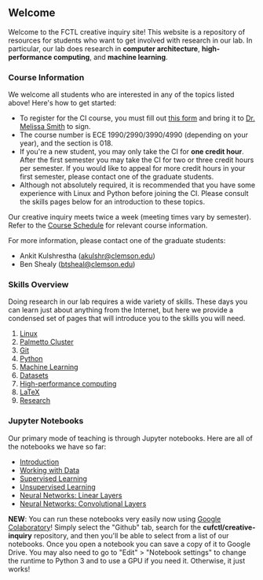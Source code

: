 ## Welcome

Welcome to the FCTL creative inquiry site! This website is a repository of resources for students who want to get involved with research in our lab. In particular, our lab does research in __computer architecture__, __high-performance computing__, and __machine learning__.

### Course Information

We welcome all students who are interested in any of the topics listed above! Here's how to get started:

- To register for the CI course, you must fill out [this form](https://www.clemson.edu/cecas/departments/ece/document_resource/undergrad/CI_Approval_Form.pdf) and bring it to [Dr. Melissa Smith](https://www.clemson.edu/cecas/departments/ece/faculty_staff/faculty/msmith.html) to sign.
- The course number is ECE 1990/2990/3990/4990 (depending on your year), and the section is 018.
- If you're a new student, you may only take the CI for __one credit hour__. After the first semester you may take the CI for two or three credit hours per semester. If you would like to appeal for more credit hours in your first semester, please contact one of the graduate students.
- Although not absolutely required, it is recommended that you have some experience with Linux and Python before joining the CI. Please consult the skills pages below for an introduction to these topics.

Our creative inquiry meets twice a week (meeting times vary by semester). Refer to the [Course Schedule](course-info/2018-fall.md) for relevant course information.

<!--
- [2018 Spring](course-info/2018-spring.md)
- [2017 Fall](course-info/2017-fall.md)
-->

For more information, please contact one of the graduate students:

- Ankit Kulshrestha (akulshr@clemson.edu)
- Ben Shealy (btsheal@clemson.edu)

### Skills Overview

Doing research in our lab requires a wide variety of skills. These days you can learn just about anything from the Internet, but here we provide a condensed set of pages that will introduce you to the skills you will need.

1. [Linux](skills/linux.md)
2. [Palmetto Cluster](skills/palmetto-cluster.md)
3. [Git](skills/git.md)
4. [Python](skills/python.md)
5. [Machine Learning](skills/machine-learning.md)
6. [Datasets](skills/datasets.md)
7. [High-performance computing](skills/hpc.md)
8. [LaTeX](skills/latex.md)
9. [Research](skills/research.md)

### Jupyter Notebooks

Our primary mode of teaching is through Jupyter notebooks. Here are all of the notebooks we have so far:

- [Introduction](notebooks/introduction.ipynb)
- [Working with Data](notebooks/data-visualization.ipynb)
- [Supervised Learning](notebooks/supervised-learning.ipynb)
- [Unsupervised Learning](notebooks/unsupervised-learning.ipynb)
- [Neural Networks: Linear Layers](notebooks/neural-networks-linear.ipynb)
- [Neural Networks: Convolutional Layers](notebooks/neural-networks-conv.ipynb)

__NEW__: You can run these notebooks very easily now using [Google Colaboratory](https://colab.research.google.com/)! Simply select the "Github" tab, search for the __cufctl/creative-inquiry__ repository, and then you'll be able to select from a list of our notebooks. Once you open a notebook you can save a copy of it to Google Drive. You may also need to go to "Edit" > "Notebook settings" to change the runtime to Python 3 and to use a GPU if you need it. Otherwise, it just works!

<!--
### Projects
We have a number of ongoing research projects that undergraduates can get involved in. More information to come!
- [Face recognition](face-recognition/)
- [Object detection](object-detection/)
- Genomic data
-->
